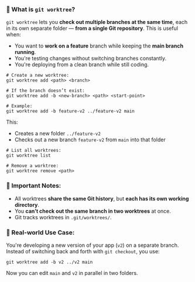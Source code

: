 ### 🧠 What is `git worktree`?
`git worktree` lets you **check out multiple branches at the same time**, each in its own separate folder — **from a single Git repository**.
This is useful when:
* You want to **work on a feature** branch while keeping the **main branch running**.
* You're testing changes without switching branches constantly.
* You're deploying from a clean branch while still coding.
```
# Create a new worktree:
git worktree add <path> <branch>

# If the branch doesn’t exist:
git worktree add -b <new-branch> <path> <start-point>

# Example:
git worktree add -b feature-v2 ../feature-v2 main
```
This:
* Creates a new folder `../feature-v2`
* Checks out a new branch `feature-v2` from `main` into that folder
```
# List all worktrees:
git worktree list
```
```
# Remove a worktree:
git worktree remove <path>
```
### 📌 Important Notes:
* All worktrees **share the same Git history**, but **each has its own working directory**.
* You **can’t check out the same branch in two worktrees** at once.
* Git tracks worktrees in `.git/worktrees/`.

### 🧪 Real-world Use Case:
You're developing a new version of your app (`v2`) on a separate branch.
Instead of switching back and forth with `git checkout`, you use:
```
git worktree add -b v2 ../v2 main
```
Now you can edit `main` and `v2` in parallel in two folders.
